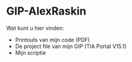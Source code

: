 # GIP-AlexRaskin
Wat kunt u hier vinden:
  - Printouts van mijn code (PDF)
  - De project file van mijn GIP (TIA Portal V15.1)
  - Mijn scriptie
